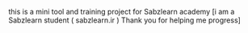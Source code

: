 this is a mini tool
and training project for Sabzlearn academy
[i am a Sabzlearn student ( sabzlearn.ir ) Thank you for helping me progress]
